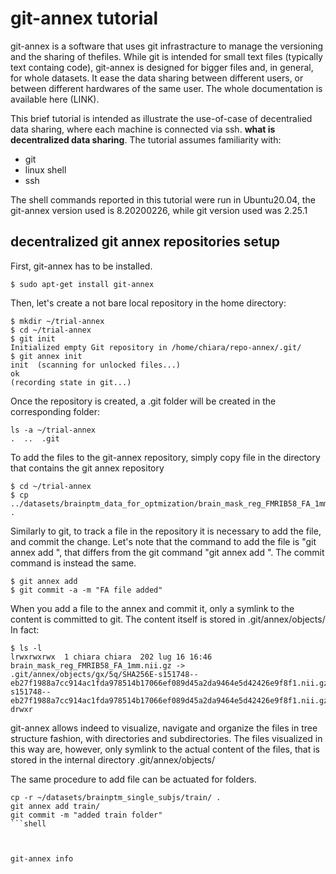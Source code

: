 # git-annex tutorial 
git-annex is a software that uses git infrastracture to manage the versioning and the sharing of thefiles. While git is intended for small text files (typically text containg code), git-annex is designed for bigger files and, in general, for whole datasets. It ease the  data sharing between different users, or between different hardwares of the same user. The whole documentation is available here (LINK).

This brief tutorial is intended as illustrate the use-of-case of decentralied data sharing, where each machine is connected via ssh. **what is decentralized data sharing**. The tutorial assumes familiarity with:
* git
* linux shell 
* ssh 

The shell commands reported in this tutorial were run in Ubuntu20.04, the git-annex version used is 8.20200226, while git version used was 2.25.1 

## decentralized git annex repositories setup

First, git-annex has to be installed. 
```shell
$ sudo apt-get install git-annex
```

Then, let's create a not bare local repository in the home directory:
```shell
$ mkdir ~/trial-annex
$ cd ~/trial-annex
$ git init
Initialized empty Git repository in /home/chiara/repo-annex/.git/
$ git annex init
init  (scanning for unlocked files...)
ok
(recording state in git...)
```

Once the repository is created, a .git folder will be created in the corresponding folder:
```shell
ls -a ~/trial-annex
.  ..  .git
```

To add the files to the git-annex repository, simply copy file in the directory that contains the git annex repository
```shell
$ cd ~/trial-annex
$ cp ../datasets/brainptm_data_for_optmization/brain_mask_reg_FMRIB58_FA_1mm.nii.gz .
```
Similarly to git, to track a file in the repository it is necessary to add the file,  and commit the change. Let's note that the command to add the file is "git annex add <file>", that differs from the git command "git annex add <file>". The commit command is instead the same. 

```shell
$ git annex add
$ git commit -a -m "FA file added"
```

When you add a file to the annex and commit it, only a symlink to the content is committed to git. The content itself is stored in .git/annex/objects/
In fact:
```shell
$ ls -l
lrwxrwxrwx  1 chiara chiara  202 lug 16 16:46 brain_mask_reg_FMRIB58_FA_1mm.nii.gz -> .git/annex/objects/gx/5q/SHA256E-s151748--eb27f1988a7cc914ac1fda978514b17066ef089d45a2da9464e5d42426e9f8f1.nii.gz/SHA256E-s151748--eb27f1988a7cc914ac1fda978514b17066ef089d45a2da9464e5d42426e9f8f1.nii.gz
drwxr
```
git-annex allows indeed to visualize, navigate and organize the files in tree structure fashion, with directories and subdirectories. The files visualized in this way are, however, only symlink to the actual content of the files, that is stored in the internal directory .git/annex/objects/

The same procedure to add file can be actuated for folders.
```shell
cp -r ~/datasets/brainptm_single_subjs/train/ .
git annex add train/
git commit -m "added train folder"
```shell



git-annex info






